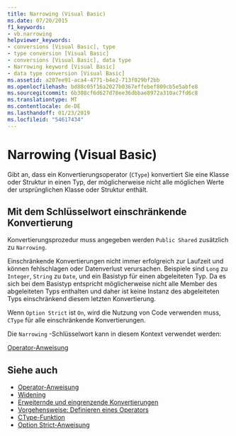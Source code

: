 ```yaml
---
title: Narrowing (Visual Basic)
ms.date: 07/20/2015
f1_keywords:
- vb.narrowing
helpviewer_keywords:
- conversions [Visual Basic], type
- type conversion [Visual Basic]
- conversions [Visual Basic], data type
- Narrowing keyword [Visual Basic]
- data type conversion [Visual Basic]
ms.assetid: a207ee91-aca4-4771-b4e2-713f029bf2bb
ms.openlocfilehash: bd88c05f16a2027b0367effebef809cb5e5abfe8
ms.sourcegitcommit: 6b308cf6d627d78ee36dbbae8972a310ac7fd6c8
ms.translationtype: MT
ms.contentlocale: de-DE
ms.lasthandoff: 01/23/2019
ms.locfileid: "54617434"
---
```

# <a name="narrowing-visual-basic"></a>Narrowing (Visual Basic)
Gibt an, dass ein Konvertierungsoperator (`CType`) konvertiert Sie eine Klasse oder Struktur in einen Typ, der möglicherweise nicht alle möglichen Werte der ursprünglichen Klasse oder Struktur enthält.  
  
## <a name="converting-with-the-narrowing-keyword"></a>Mit dem Schlüsselwort einschränkende Konvertierung  
 Konvertierungsprozedur muss angegeben werden `Public Shared` zusätzlich zu `Narrowing`.  
  
 Einschränkende Konvertierungen nicht immer erfolgreich zur Laufzeit und können fehlschlagen oder Datenverlust verursachen. Beispiele sind `Long` zu `Integer`, `String` zu `Date`, und ein Basistyp für einen abgeleiteten Typ. Da es sich bei dem Basistyp entspricht möglicherweise nicht alle Member des abgeleiteten Typs enthalten und daher ist keine Instanz des abgeleiteten Typs einschränkend diesem letzten Konvertierung.  
  
 Wenn `Option Strict` ist `On`, wird die Nutzung von Code verwenden muss, `CType` für alle einschränkende Konvertierungen.  
  
 Die `Narrowing` -Schlüsselwort kann in diesem Kontext verwendet werden:  
  
 [Operator-Anweisung](../../../visual-basic/language-reference/statements/operator-statement.md)  
  
## <a name="see-also"></a>Siehe auch
- [Operator-Anweisung](../../../visual-basic/language-reference/statements/operator-statement.md)
- [Widening](../../../visual-basic/language-reference/modifiers/widening.md)
- [Erweiternde und eingrenzende Konvertierungen](../../../visual-basic/programming-guide/language-features/data-types/widening-and-narrowing-conversions.md)
- [Vorgehensweise: Definieren eines Operators](../../../visual-basic/programming-guide/language-features/procedures/how-to-define-an-operator.md)
- [CType-Funktion](../../../visual-basic/language-reference/functions/ctype-function.md)
- [Option Strict-Anweisung](../../../visual-basic/language-reference/statements/option-strict-statement.md)
